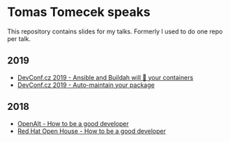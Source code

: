 # Tomas Tomecek speaks

This repository contains slides for my talks. Formerly I used to do one repo per talk.


## 2019

* [DevConf.cz 2019 - Ansible and Buildah will 🎸 your containers](2019-devconf-ansible-buildah-will-rock-your-containers/)
* [DevConf.cz 2019 - Auto-maintain your package](2019-devconf-auto-maintain-your-package)


## 2018

* [OpenAlt - How to be a good developer](https://github.com/TomasTomecek/open-house-2018-talk)
* [Red Hat Open House - How to be a good developer](https://github.com/TomasTomecek/openalt-2018-talk)
